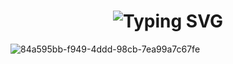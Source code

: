 ### 
<h1 align="center" href="https://git.io/typing-svg"><img src="https://readme-typing-svg.demolab.com?font=Fira+Code&size=33&pause=1000&color=13F7F5&random=false&width=435&lines=Hi+There%F0%9F%91%8B;I%60m+Bryan+%F0%9F%A7%91%F0%9F%8F%BB%E2%80%8D%F0%9F%92%BB" alt="Typing SVG" />
</h1>


![84a595bb-f949-4ddd-98cb-7ea99a7c67fe](https://github.com/BryanMenna/BryanMenna/assets/127232166/1e380e92-1f8a-4dbe-bc30-bf271338d9f5)

<div>
  
</div>
<!--
**BryanMenna/BryanMenna** is a ✨ _special_ ✨ repository because its `README.md` (this file) appears on your GitHub profile.

Here are some ideas to get you started:

- 🔭 I’m currently working on ...
- 🌱 I’m currently learning ...
- 👯 I’m looking to collaborate on ...
- 🤔 I’m looking for help with ...
- 💬 Ask me about ...
- 📫 How to reach me: ...
- 😄 Pronouns: ...
- ⚡ Fun fact: ...
-->
